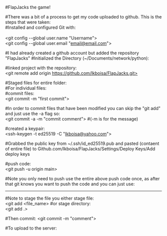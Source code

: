 #FlapJacks the game!

#There was a bit of a process to get my code uploaded to github. This is the steps that were taken:  <br>
#Installed and configured Git with: <br>
<sudo apt install git> <br>
<git config --global user.name "Username"> <br>
<git config --global user.email "email@email.com"> <br>

#I had already created a github account but added the repository "FlapJacks"
#Initialized the Directory (~/Documents/network/python): <br>
<git init>

#linked project with the repository: <br>
<git remote add origin https://github.com/lkboisa/FlapJacks.git>

#Staged files for entire folder: <br>
<git add.>
#For individual files: <br>
<git add file>
#commit files: <br>
<git commit -m "first commit">

#In order to commit files that have been modified you can skip the "git add" and just use the -a flag so: <br>
<git commit -a -m "commit comment">
#(-m is for the message)

#created a keypair: <br>
<ssh-keygen -t ed25519 -C "lkboisa@yahoo.com">

#Grabbed the public key from ~/.ssh/id_ed25519.pub and pasted (contaent of entire file) to Github.com/lkboisa/FlapJacks/Settings/Deploy Keys/Add deploy keys

#push code: <br>
<git push -u origin main>

#Note you only need to push use the entire above push code once, as after that git knows you want to push the code and you can just use: <br>
<git push>
_______________________________________________________________________________________

#Note to stage the file you either stage file:  <br>
<git add <file_name> 
#or stage directory: <br>
<git add .>

#Then commit:
<git commit -m "comment">

#To upload to the server:
<git push>


